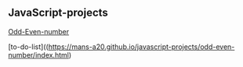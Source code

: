 ## JavaScript-projects



[Odd-Even-number](https://mans-a20.github.io/javascript-projects/odd-even-number/index.html)

[to-do-list]((https://mans-a20.github.io/javascript-projects/odd-even-number/index.html)



